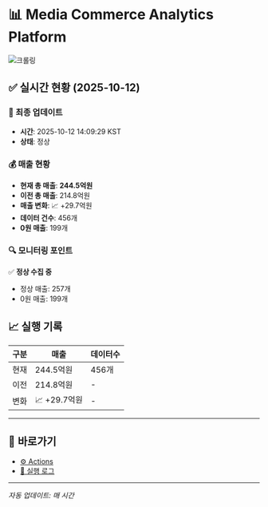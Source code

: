 # 📊 Media Commerce Analytics Platform

![크롤링](https://img.shields.io/badge/크롤링-정상-green)

## ✅ 실시간 현황 (2025-10-12)

### 📍 최종 업데이트
- **시간**: 2025-10-12 14:09:29 KST
- **상태**: 정상

### 💰 매출 현황
- **현재 총 매출**: **244.5억원**
- **이전 총 매출**: 214.8억원
- **매출 변화**: 📈 +29.7억원
- **데이터 건수**: 456개
- **0원 매출**: 199개

### 🔍 모니터링 포인트

✅ **정상 수집 중**
- 정상 매출: 257개
- 0원 매출: 199개


## 📈 실행 기록

| 구분 | 매출 | 데이터수 |
|------|------|----------|
| 현재 | 244.5억원 | 456개 |
| 이전 | 214.8억원 | - |
| 변화 | 📈 +29.7억원 | - |

---

## 🔗 바로가기

- [⚙️ Actions](../../actions)
- [📝 실행 로그](../../actions/workflows/daily_scraping.yml)

---

*자동 업데이트: 매 시간*
